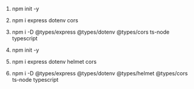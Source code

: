 1. npm init -y
2. npm i express dotenv cors
4. npm i -D @types/express @types/dotenv @types/cors ts-node typescript




1. npm init -y
2. npm i express dotenv helmet cors
4. npm i -D @types/express @types/dotenv @types/helmet @types/cors ts-node typescript
